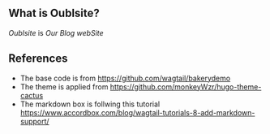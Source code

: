 ## What is Oublsite?
*Oublsite* is *Our Blog webSite*
## References
* The base code is from https://github.com/wagtail/bakerydemo
* The theme is applied from https://github.com/monkeyWzr/hugo-theme-cactus
* The markdown box is follwing this tutorial https://www.accordbox.com/blog/wagtail-tutorials-8-add-markdown-support/
